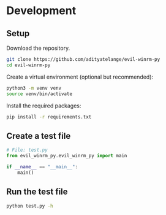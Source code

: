 # Development

## Setup

Download the repository.

```bash
git clone https://github.com/adityatelange/evil-winrm-py
cd evil-winrm-py
```

Create a virtual environment (optional but recommended):

```bash
python3 -m venv venv
source venv/bin/activate
```

Install the required packages:

```bash
pip install -r requirements.txt
```

## Create a test file

```python
# File: test.py
from evil_winrm_py.evil_winrm_py import main

if __name__ == "__main__":
    main()
```

## Run the test file

```bash
python test.py -h
```
